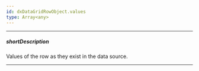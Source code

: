 ```yaml
---
id: dxDataGridRowObject.values
type: Array<any>
---
```

---
##### shortDescription
Values of the row as they exist in the data source.

---
